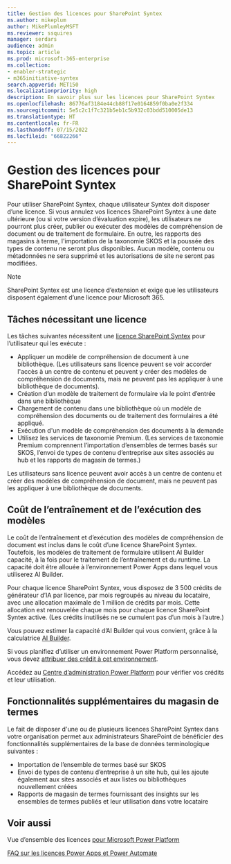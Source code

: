 ```yaml
---
title: Gestion des licences pour SharePoint Syntex
ms.author: mikeplum
author: MikePlumleyMSFT
ms.reviewer: ssquires
manager: serdars
audience: admin
ms.topic: article
ms.prod: microsoft-365-enterprise
ms.collection:
- enabler-strategic
- m365initiative-syntex
search.appverid: MET150
ms.localizationpriority: high
description: En savoir plus sur les licences pour SharePoint Syntex
ms.openlocfilehash: 86776af3184e44cb88f17e0164859f0ba0e2f334
ms.sourcegitcommit: 5e5c2c1f7c321b5eb1c5b932c03bdd510005de13
ms.translationtype: HT
ms.contentlocale: fr-FR
ms.lasthandoff: 07/15/2022
ms.locfileid: "66822266"
---
```

# <a name="licensing-for-sharepoint-syntex"></a>Gestion des licences pour SharePoint Syntex

Pour utiliser SharePoint Syntex, chaque utilisateur Syntex doit disposer d’une licence. Si vous annulez vos licences SharePoint Syntex à une date ultérieure (ou si votre version d’évaluation expire), les utilisateurs ne pourront plus créer, publier ou exécuter des modèles de compréhension de document ou de traitement de formulaire. En outre, les rapports des magasins à terme, l'importation de la taxonomie SKOS et la poussée des types de contenu ne seront plus disponibles. Aucun modèle, contenu ou métadonnées ne sera supprimé et les autorisations de site ne seront pas modifiées.
 
> [!NOTE] 
> SharePoint Syntex est une licence d’extension et exige que les utilisateurs disposent également d’une licence pour Microsoft 365.
 
## <a name="tasks-requiring-a-license"></a>Tâches nécessitant une licence
 
Les tâches suivantes nécessitent une [licence SharePoint Syntex](https://www.microsoft.com/microsoft-365/enterprise/sharepoint-syntex) pour l’utilisateur qui les exécute :
 
- Appliquer un modèle de compréhension de document à une bibliothèque. (Les utilisateurs sans licence peuvent se voir accorder l'accès à un centre de contenu et peuvent y créer des modèles de compréhension de documents, mais ne peuvent pas les appliquer à une bibliothèque de documents).
- Création d’un modèle de traitement de formulaire via le point d’entrée dans une bibliothèque
- Chargement de contenu dans une bibliothèque où un modèle de compréhension des documents ou de traitement des formulaires a été appliqué.
- Exécution d'un modèle de compréhension des documents à la demande
- Utilisez les services de taxonomie Premium. (Les services de taxonomie Premium comprennent l’importation d’ensembles de termes basés sur SKOS, l’envoi de types de contenu d’entreprise aux sites associés au hub et les rapports de magasin de termes.)

Les utilisateurs sans licence peuvent avoir accès à un centre de contenu et créer des modèles de compréhension de document, mais ne peuvent pas les appliquer à une bibliothèque de documents.
 
## <a name="cost-of-training-and-running-models"></a>Coût de l’entraînement et de l’exécution des modèles
 
Le coût de l’entraînement et d’exécution des modèles de compréhension de document est inclus dans le coût d’une licence SharePoint Syntex. Toutefois, les modèles de traitement de formulaire utilisent AI Builder capacité, à la fois pour le traitement de l’entraînement et du runtime. La capacité doit être allouée à l’environnement Power Apps dans lequel vous utiliserez AI Builder.

Pour chaque licence SharePoint Syntex, vous disposez de 3 500 crédits de générateur d’IA par licence, par mois regroupés au niveau du locataire, avec une allocation maximale de 1 million de crédits par mois. Cette allocation est renouvelée chaque mois pour chaque licence SharePoint Syntex active. (Les crédits inutilisés ne se cumulent pas d’un mois à l’autre.) 

Vous pouvez estimer la capacité d’AI Builder qui vous convient, grâce à la calculatrice [AI Builder](https://powerapps.microsoft.com/ai-builder-calculator).

Si vous planifiez d’utiliser un environnement Power Platform personnalisé, vous devez [attribuer des crédit à cet environnement](/power-platform/admin/capacity-add-on).

Accédez au [Centre d’administration Power Platform](https://admin.powerplatform.microsoft.com/resources/capacity) pour vérifier vos crédits et leur utilisation.
  
## <a name="additional-term-store-features"></a>Fonctionnalités supplémentaires du magasin de termes

Le fait de disposer d'une ou de plusieurs licences SharePoint Syntex dans votre organisation permet aux administrateurs SharePoint de bénéficier des fonctionnalités supplémentaires de la base de données terminologique suivantes :
 
- Importation de l’ensemble de termes basé sur SKOS
- Envoi de types de contenu d’entreprise à un site hub, qui les ajoute également aux sites associés et aux listes ou bibliothèques nouvellement créées
- Rapports de magasin de termes fournissant des insights sur les ensembles de termes publiés et leur utilisation dans votre locataire


## <a name="see-also"></a>Voir aussi

Vue d’ensemble des licences [pour Microsoft Power Platform](/power-platform/admin/pricing-billing-skus)

[FAQ sur les licences Power Apps et Power Automate](/power-platform/admin/powerapps-flow-licensing-faq)
